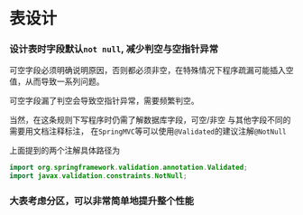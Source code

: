 # 表设计

### 设计表时字段默认`not null`, 减少判空与空指针异常

可空字段必须明确说明原因，否则都必须非空，在特殊情况下程序疏漏可能插入空值，从而导致一系列问题。

可空字段漏了判空会导致空指针异常，需要频繁判空。

当然，在这条规则下写程序时仍需了解数据库字段，可空/非空 与其他字段不同的需要用文档注释标注，
在`SpringMVC`等可以使用`@Validated`的建议注解`@NotNull`

上面提到的两个注解具体路径为
```java
import org.springframework.validation.annotation.Validated;
import javax.validation.constraints.NotNull;
```


### 大表考虑分区，可以非常简单地提升整个性能